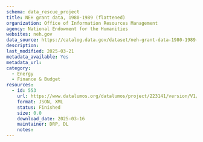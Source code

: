 ```yaml
---
schema: data_rescue_project 
title: NEH grant data, 1980-1989 (flattened)
organization: Office of Information Resources Management
agency: National Endowment for the Humanities
websites: neh.gov
data_source: https://catalog.data.gov/dataset/neh-grant-data-1980-1989-flattened
description: 
last_modified: 2025-03-21
metadata_available: Yes
metadata_url: 
category:
  - Energy 
  - Finance & Budget 
resources:
  - id: 553
    url: https://www.datalumos.org/datalumos/project/223141/version/V1/view
    format: JSON, XML
    status: Finished
    size: 0.0
    download_date: 2025-03-16
    maintainer: DRP, DL
    notes: 
---
```

